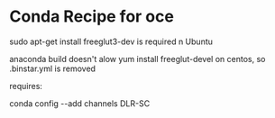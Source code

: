 # Conda Recipe for oce

sudo apt-get install freeglut3-dev is required n Ubuntu

anaconda build doesn't alow yum install freeglut-devel on centos, so .binstar.yml is removed

requires:

conda config --add channels DLR-SC